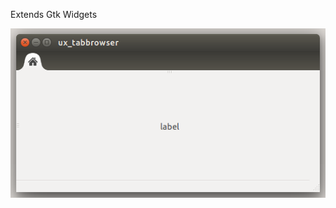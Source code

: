 Extends Gtk Widgets


![alt tag](https://github.com/gaulouis/ux-tabbrowser/blob/master/share/ux-tabbrowser.png)
